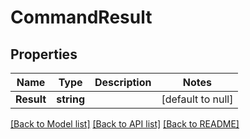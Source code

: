 # CommandResult

## Properties
Name | Type | Description | Notes
------------ | ------------- | ------------- | -------------
**Result** | **string** |  | [default to null]

[[Back to Model list]](../README.md#documentation-for-models) [[Back to API list]](../README.md#documentation-for-api-endpoints) [[Back to README]](../README.md)

